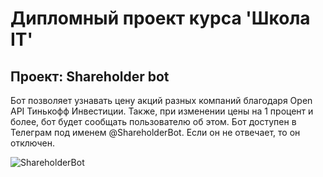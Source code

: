 # Дипломный проект курса 'Школа IT'

## Проект: Shareholder bot

Бот позволяет узнавать цену акций разных компаний благодаря Open API Тинькофф Инвестиции. Также, при изменении цены на 1 процент и более, бот будет сообщать пользователю об этом. 
Бот доступен в Телеграм под именем @ShareholderBot. Если он не отвечает, то он отключен.

![ShareholderBot](https://user-images.githubusercontent.com/59579234/130366483-49cefc25-2945-466d-836a-adf87b5664c0.png)

